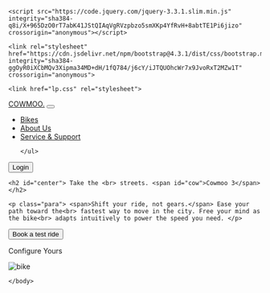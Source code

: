 <!DOCTYPE html>
<html>
<head>
<meta charset="utf-8">
<title> COWMOO </title>
<link href="favicon.ico" rel="icon">
    
    <script src="https://code.jquery.com/jquery-3.3.1.slim.min.js" integrity="sha384-q8i/X+965DzO0rT7abK41JStQIAqVgRVzpbzo5smXKp4YfRvH+8abtTE1Pi6jizo" crossorigin="anonymous"></script>
<script src="https://cdn.jsdelivr.net/npm/popper.js@1.14.7/dist/umd/popper.min.js" integrity="sha384-UO2eT0CpHqdSJQ6hJty5KVphtPhzWj9WO1clHTMGa3JDZwrnQq4sF86dIHNDz0W1" crossorigin="anonymous"></script>
<script src="https://cdn.jsdelivr.net/npm/bootstrap@4.3.1/dist/js/bootstrap.min.js" integrity="sha384-JjSmVgyd0p3pXB1rRibZUAYoIIy6OrQ6VrjIEaFf/nJGzIxFDsf4x0xIM+B07jRM" crossorigin="anonymous"></script>
    
    <link rel="stylesheet" href="https://cdn.jsdelivr.net/npm/bootstrap@4.3.1/dist/css/bootstrap.min.css" integrity="sha384-ggOyR0iXCbMQv3Xipma34MD+dH/1fQ784/j6cY/iJTQUOhcWr7x9JvoRxT2MZw1T" crossorigin="anonymous">
    
   <link rel="preconnect" href="https://fonts.googleapis.com">
<link rel="preconnect" href="https://fonts.gstatic.com" crossorigin>
<link href="https://fonts.googleapis.com/css2?family=Open+Sans:wght@500&family=Raleway:wght@700&family=Rubik:wght@500;900&display=swap" rel="stylesheet">
    
    <link href="lp.css" rel="stylesheet">
    
</head>
    <body>
        
   <div class="first">  
    <nav class="navbar navbar-expand-sm navbar-dark ">
    <a class="navbar-brand" href="" >COWMOO.</a>
     <button class="navbar-toggler" type="button" data-toggle="collapse" data-target="#navbarSupportedContent" aria-controls="navbarSupportedContent" aria-expanded="false" aria-label="Toggle navigation">
    <span class="navbar-toggler-icon"></span>
  </button>
  <div class="collapse navbar-collapse" id="navbarSupportedContent">
    <ul class="navbar-nav ml-auto">
        <li class="nav-item">
            <a class="nav-link" href="">Bikes</a>
        </li>
        <li class="nav-item">
            <a class="nav-link" href="">About Us</a>
        </li>
        <li class="nav-item">
            <a class="nav-link" href="">Service & Support</a>
        </li>

    </ul>
 </div>
        <button class="button" id="form-open">Login</button>
</nav>


    <h2 id="center"> Take the <br> streets. <span id="cow">Cowmoo 3</span></h2>
       
    <p class="para"> <span>Shift your ride, not gears.</span> Ease your path toward the<br> fastest way to move in the city. Free your mind as the bike<br> adapts intuitively to power the speed you need. </p>
       
 <div class="div-button">
    <div class="div-1">
        <button type="button" class="btn"> Book a test ride </button>        </div>
    <div class="div-2"><p class="butside"> Configure Yours</p></div>
           </div>
        <img class="bikee" src="F:\oasis\bikefront-removebg-preview.png" alt="bike">
</div>   
        
        
        
    </body>
</html>
